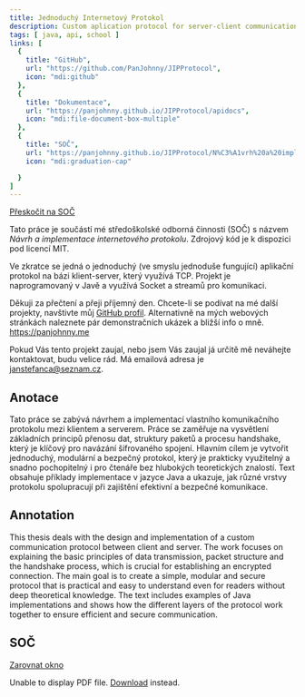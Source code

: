 ```yaml
---
title: Jednoduchý Internetový Protokol
description: Custom aplication protocol for server-client communication
tags: [ java, api, school ]
links: [
  {
    title: "GitHub",
    url: "https://github.com/PanJohnny/JIPProtocol",
    icon: "mdi:github"
  },
  {
    title: "Dokumentace",
    url: "https://panjohnny.github.io/JIPProtocol/apidocs",
    icon: "mdi:file-document-box-multiple"
  },
  {
    title: "SOČ",
    url: "https://panjohnny.github.io/JIPProtocol/N%C3%A1vrh%20a%20implementace%20internetov%C3%A9ho%20protokolu.pdf",
    icon: "mdi:graduation-cap"

  }
]
---
```


[Přeskočit na SOČ](#document)

Tato práce je součástí mé středoškolské odborná činnosti (SOČ) s názvem _Návrh a implementace internetového protokolu_. Zdrojový kód je k dispozici pod licencí MIT.

Ve zkratce se jedná o jednoduchý (ve smyslu jednoduše fungující) aplikační protokol na bázi klient-server, který využívá TCP. Projekt je naprogramovaný v Javě a využívá Socket a streamů pro komunikaci.

Děkuji za přečtení a přeji příjemný den. Chcete-li se podívat na mé další projekty, navštivte můj [GitHub profil](https://github.com/PanJohnny). Alternativně na mých webových stránkách naleznete pár demonstračních ukázek a bližší info o mně. https://panjohnny.me

Pokud Vás tento projekt zaujal, nebo jsem Vás zaujal já určitě mě neváhejte kontaktovat, budu velice rád. Má emailová adresa je [janstefanca@seznam.cz](mailto:janstefanca@seznam.cz).
## Anotace
Tato práce se zabývá návrhem a implementací vlastního komunikačního protokolu mezi klientem a serverem. Práce se zaměřuje na vysvětlení základních principů přenosu dat, struktury paketů a procesu handshake, který je klíčový pro navázání šifrovaného spojení. Hlavním cílem je vytvořit jednoduchý, modulární a bezpečný protokol, který je prakticky využitelný a snadno pochopitelný i pro čtenáře bez hlubokých teoretických znalostí. Text obsahuje příklady implementace v jazyce Java a ukazuje, jak různé vrstvy protokolu spolupracují při zajištění efektivní a bezpečné komunikace.
## Annotation
This thesis deals with the design and implementation of a custom communication protocol between client and server. The work focuses on explaining the basic principles of data transmission, packet structure and the handshake process, which is crucial for establishing an encrypted connection. The main goal is to create a simple, modular and secure protocol that is practical and easy to understand even for readers without deep theoretical knowledge. The text includes examples of Java implementations and shows how the different layers of the protocol work together to ensure efficient and secure communication.

## SOČ
[Zarovnat okno](#document)
<object id="document" data="https://panjohnny.github.io/JIPProtocol/N%C3%A1vrh%20a%20implementace%20internetov%C3%A9ho%20protokolu.pdf" type="application/pdf" width="100%" height="1000px">
      <p>Unable to display PDF file. <a href="https://panjohnny.github.io/JIPProtocol/N%C3%A1vrh%20a%20implementace%20internetov%C3%A9ho%20protokolu.pdf">Download</a> instead.</p>
    </object>